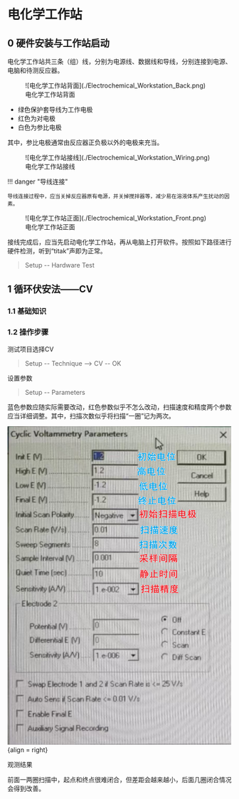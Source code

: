 # 电化学工作站

## 0 硬件安装与工作站启动

电化学工作站共三条（组）线，分别为电源线、数据线和导线，分别连接到电源、电脑和待测反应器。

<figure markdown="span">
  ![电化学工作站背面](./Electrochemical_Workstation_Back.png)
  <figcaption>电化学工作站背面</figcaption>
</figure>

- 绿色保护套导线为工作电极
- 红色为对电极
- 白色为参比电极

其中，参比电极通常由反应器正负极以外的电极来充当。

<figure markdown="span">
  ![电化学工作站接线](./Electrochemical_Workstation_Wiring.png)
  <figcaption>电化学工作站接线</figcaption>
</figure>

!!! danger "导线连接"

    导线连接过程中，应当关掉反应器原有电源，并关掉搅拌器等，减少易在溶液体系产生扰动的因素。

<figure markdown="span">
  ![电化学工作站正面](./Electrochemical_Workstation_Front.png)
  <figcaption>电化学工作站正面</figcaption>
</figure>

接线完成后，应当先启动电化学工作站，再从电脑上打开软件。按照如下路径进行硬件检测，听到“titak”声即为正常。

> Setup -- Hardware Test

## 1 循环伏安法——CV

### 1.1 基础知识

 

### 1.2 操作步骤

测试项目选择CV

> Setup -- Technique --> CV -- OK

设置参数

> Setup -- Parameters

蓝色参数应随实际需要改动，红色参数似乎不怎么改动，扫描速度和精度两个参数应当详细调整。其中，扫描次数似乎将扫描“一圈”记为两次。

![CV 参数](./Electrochemical_Workstation_CV_Parameters.png){align = right}

观测结果

前面一两圈扫描中，起点和终点很难闭合，但差距会越来越小，后面几圈闭合情况会得到改善。




